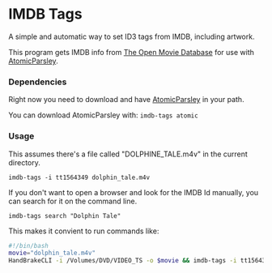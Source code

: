 # IMDB Tags

A simple and automatic way to set ID3 tags from IMDB, including artwork.

This program gets IMDB info from [The Open Movie Database](http://www.omdbapi.com/) for use with [AtomicParsley](http://atomicparsley.sourceforge.net/).

### Dependencies

Right now you need to download and have [AtomicParsley](http://atomicparsley.sourceforge.net/) in your path.

You can download AtomicParsley with: `imdb-tags atomic`

### Usage

This assumes there's a file called "DOLPHINE_TALE.m4v" in the current directory.

`imdb-tags -i tt1564349 dolphin_tale.m4v`

If you don't want to open a browser and look for the IMDB Id manually, you can search for it on the command line.

`imdb-tags search "Dolphin Tale"`

This makes it convient to run commands like:

```bash
#!/bin/bash
movie="dolphin_tale.m4v"
HandBrakeCLI -i /Volumes/DVD/VIDEO_TS -o $movie && imdb-tags -i tt1564349 $movie
```
